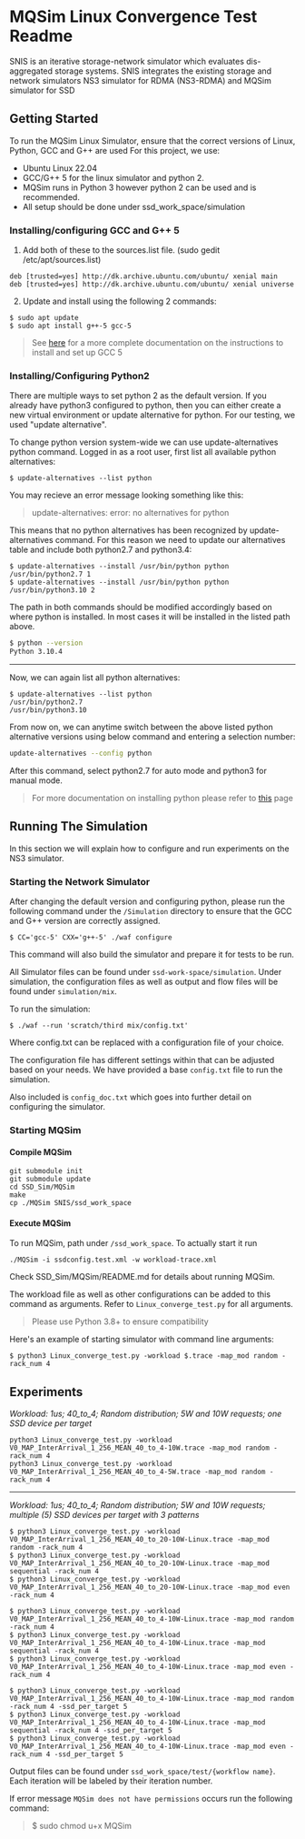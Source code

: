  # MQSim Linux Convergence Test Readme

SNIS is an iterative storage-network simulator which evaluates dis-aggregated storage systems. SNIS integrates the existing storage and network simulators NS3 simulator for RDMA (NS3-RDMA) and MQSim simulator for SSD

## Getting Started 

To run the MQSim Linux Simulator, ensure that the correct versions of Linux, Python, GCC and G++ are used
For this project, we use:

- Ubuntu Linux 22.04
- GCC/G++ 5 for the linux simulator and python 2.
- MQSim runs in Python 3 however python 2 can be used and is recommended.
- All setup should be done under ssd_work_space/simulation



### Installing/configuring GCC and G++ 5

1. Add both of these to the sources.list file. (sudo gedit /etc/apt/sources.list)

```
deb [trusted=yes] http://dk.archive.ubuntu.com/ubuntu/ xenial main
deb [trusted=yes] http://dk.archive.ubuntu.com/ubuntu/ xenial universe 
```

2. Update and install using the following 2 commands:

```
$ sudo apt update
$ sudo apt install g++-5 gcc-5
```

> See [here](https://askubuntu.com/questions/1235819/ubuntu-20-04-gcc-version-lower-than-gcc-7 ) for a more complete documentation on the instructions to install and set up GCC 5

### Installing/Configuring Python2

There are multiple ways to set python 2 as the default version. If you already have python3 configured to python, then you can either create a new virtual environment or update alternative for python. For our testing, we used "update alternative".

To change python version system-wide we can use update-alternatives python command. Logged in as a root user, first list all available python alternatives:

```
$ update-alternatives --list python
```

You may recieve an error message looking something like this:

> update-alternatives: error: no alternatives for python

This means that no python alternatives has been recognized by update-alternatives command. For this reason we need to update our alternatives table and include both python2.7 and python3.4:

```
$ update-alternatives --install /usr/bin/python python /usr/bin/python2.7 1
$ update-alternatives --install /usr/bin/python python /usr/bin/python3.10 2
```

The path in both commands should be modified accordingly based on where python is installed. In most cases it will be installed in the listed path above.

```bash
$ python --version
Python 3.10.4
```
---

Now, we can again list all python alternatives:

```
$ update-alternatives --list python
/usr/bin/python2.7
/usr/bin/python3.10
```

From now on, we can anytime switch between the above listed python alternative versions using below command and entering a selection number:

```bash
update-alternatives --config python
```

After this command, select python2.7 for auto mode and python3 for manual mode.

> For more documentation on installing python please refer to [this](https://linuxconfig.org/how-to-change-from-default-to-alternative-python-version-on-debian-linux) page

## Running The Simulation

In this section we will explain how to configure and run experiments on the NS3 simulator.

### Starting the Network Simulator

After changing the default version and configuring python, please run the following command under the `/Simulation` directory to ensure that the GCC and G++ version are correctly assigned.

```
$ CC='gcc-5' CXX='g++-5' ./waf configure
```

This command will also build the simulator and prepare it for tests to be run.

All Simulator files can be found under `ssd-work-space/simulation`. Under simulation, the configuration files as well as output and flow files will be found under `simulation/mix`.

To run the simulation: 
```
$ ./waf --run 'scratch/third mix/config.txt'
```

Where config.txt can be replaced with a configuration file of your choice. 

The configuration file has different settings within that can be adjusted based on your needs. We have provided a base `config.txt` file to run the simulation.

Also included is `config_doc.txt` which goes into further detail on configuring the simulator. 

### Starting MQSim 

#### Compile MQSim
```
git submodule init
git submodule update
cd SSD_Sim/MQSim
make
cp ./MQSim SNIS/ssd_work_space
```

#### Execute MQSim

To run MQSim, path under `/ssd_work_space`. To actually start it run

```
./MQSim -i ssdconfig.test.xml -w workload-trace.xml
```

Check SSD_Sim/MQSim/README.md for details about running MQSim.

The workload file as well as other configurations can be added to this command as arguments. Refer to `Linux_converge_test.py` for all arguments.

> Please use Python 3.8+ to ensure compatibility

Here's an example of starting simulator with command line arguments:
```
$ python3 Linux_converge_test.py -workload $.trace -map_mod random -rack_num 4
```

## Experiments

*Workload: 1us; 40_to_4; Random distribution; 5W and 10W requests; one SSD device per target*

```
python3 Linux_converge_test.py -workload V0_MAP_InterArrival_1_256_MEAN_40_to_4-10W.trace -map_mod random -rack_num 4
python3 Linux_converge_test.py -workload V0_MAP_InterArrival_1_256_MEAN_40_to_4-5W.trace -map_mod random -rack_num 4
```

---

*Workload: 1us; 40_to_4; Random distribution; 5W and 10W requests; multiple (5) SSD devices per target with 3 patterns*

```
$ python3 Linux_converge_test.py -workload V0_MAP_InterArrival_1_256_MEAN_40_to_20-10W-Linux.trace -map_mod random -rack_num 4
$ python3 Linux_converge_test.py -workload V0_MAP_InterArrival_1_256_MEAN_40_to_20-10W-Linux.trace -map_mod sequential -rack_num 4
$ python3 Linux_converge_test.py -workload V0_MAP_InterArrival_1_256_MEAN_40_to_20-10W-Linux.trace -map_mod even -rack_num 4

$ python3 Linux_converge_test.py -workload V0_MAP_InterArrival_1_256_MEAN_40_to_4-10W-Linux.trace -map_mod random -rack_num 4
$ python3 Linux_converge_test.py -workload V0_MAP_InterArrival_1_256_MEAN_40_to_4-10W-Linux.trace -map_mod sequential -rack_num 4
$ python3 Linux_converge_test.py -workload V0_MAP_InterArrival_1_256_MEAN_40_to_4-10W-Linux.trace -map_mod even -rack_num 4

$ python3 Linux_converge_test.py -workload V0_MAP_InterArrival_1_256_MEAN_40_to_4-10W-Linux.trace -map_mod random -rack_num 4 -ssd_per_target 5
$ python3 Linux_converge_test.py -workload V0_MAP_InterArrival_1_256_MEAN_40_to_4-10W-Linux.trace -map_mod sequential -rack_num 4 -ssd_per_target 5
$ python3 Linux_converge_test.py -workload V0_MAP_InterArrival_1_256_MEAN_40_to_4-10W-Linux.trace -map_mod even -rack_num 4 -ssd_per_target 5
```

Output files can be found under `ssd_work_space/test/{workflow name}`. Each iteration will be labeled by their iteration number. 

If error message `MQSim does not have permissions` occurs run the following command:
> $ sudo chmod u+x MQSim

